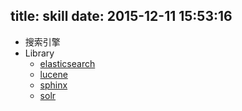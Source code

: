 title: skill
date: 2015-12-11 15:53:16
---

* 搜索引擎
 * Library
   * [elasticsearch](https://www.elastic.co/)
   * [lucene](http://lucene.apache.org/)
   * [sphinx](http://sphinxsearch.com/)
   * [solr](http://lucene.apache.org/solr/)
 
